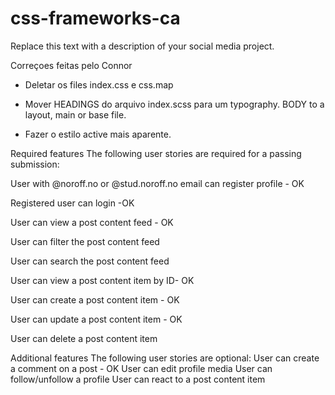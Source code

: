 # css-frameworks-ca
Replace this text with a description of your social media project.
 

 Correçoes feitas pelo Connor
 - Deletar os files index.css e css.map

 - Mover HEADINGS do arquivo index.scss para um typography.
 BODY to a layout, main or base file.

 - Fazer o estilo active mais aparente.

 Required features
The following user stories are required for a passing submission:

User with @noroff.no or @stud.noroff.no email can register profile - OK

Registered user can login -OK

User can view a post content feed - OK

User can filter the post content feed

User can search the post content feed

User can view a post content item by ID- OK

User can create a post content item - OK

User can update a post content item - OK

User can delete a post content item

Additional features
The following user stories are optional:
User can create a comment on a post - OK
User can edit profile media
User can follow/unfollow a profile
User can react to a post content item